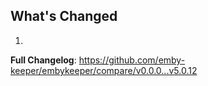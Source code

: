 ## What's Changed

1.

**Full Changelog**: https://github.com/emby-keeper/embykeeper/compare/v0.0.0...v5.0.12

